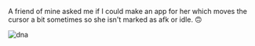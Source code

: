A friend of mine asked me if I could make an app for her which moves the cursor a bit sometimes so she isn't marked as afk or idle. 🙃

![dna](https://github.com/gerzson-pszota/DNA/assets/138587246/70486493-f14c-4094-b57d-ef940c7138e9)
